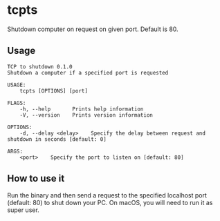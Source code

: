 # tcpts

Shutdown computer on request on given port. Default is 80.

## Usage

```console
TCP to shutdown 0.1.0
Shutdown a computer if a specified port is requested

USAGE:
    tcpts [OPTIONS] [port]

FLAGS:
    -h, --help       Prints help information
    -V, --version    Prints version information

OPTIONS:
    -d, --delay <delay>    Specify the delay between request and shutdown in seconds [default: 0]

ARGS:
    <port>    Specify the port to listen on [default: 80]
```

## How to use it

Run the binary and then send a request to the specified localhost port (default: 80) to shut down
your PC. On macOS, you will need to run it as super user.
